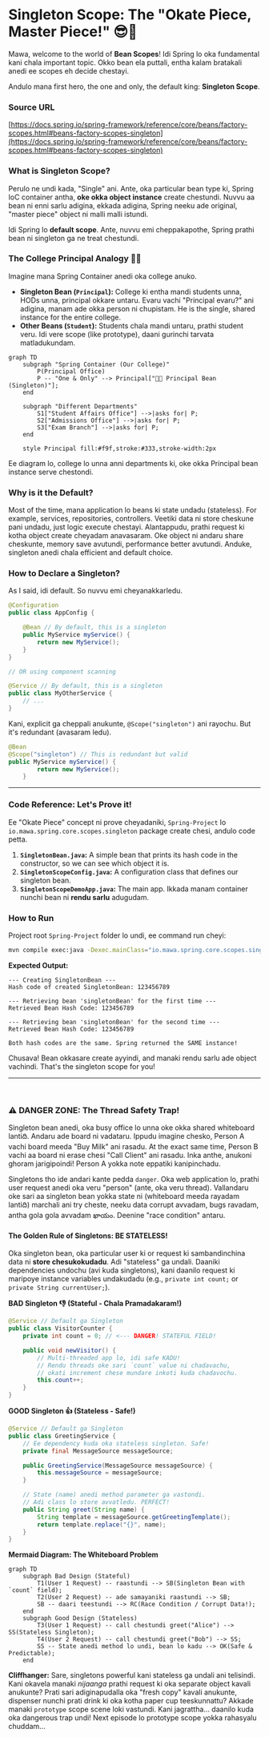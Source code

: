 # Singleton Scope: The "Okate Piece, Master Piece!" 😎👑

Mawa, welcome to the world of **Bean Scopes**! Idi Spring lo oka fundamental kani chala important topic. Okko bean ela puttali, entha kalam bratakali anedi ee scopes eh decide chestayi.

Andulo mana first hero, the one and only, the default king: **Singleton Scope**.

### Source URL
[https://docs.spring.io/spring-framework/reference/core/beans/factory-scopes.html#beans-factory-scopes-singleton](https://docs.spring.io/spring-framework/reference/core/beans/factory-scopes.html#beans-factory-scopes-singleton)

### What is Singleton Scope?
Perulo ne undi kada, "Single" ani. Ante, oka particular bean type ki, Spring IoC container antha, **oke okka object instance** create chestundi. Nuvvu aa bean ni enni sarlu adigina, ekkada adigina, Spring neeku ade original, "master piece" object ni malli malli istundi.

Idi Spring lo **default scope**. Ante, nuvvu emi cheppakapothe, Spring prathi bean ni singleton ga ne treat chestundi.

### The College Principal Analogy 👨‍🏫
Imagine mana Spring Container anedi oka college anuko.
*   **Singleton Bean (`Principal`):** College ki entha mandi students unna, HODs unna, principal okkare untaru. Evaru vachi "Principal evaru?" ani adigina, manam ade okka person ni chupistam. He is the single, shared instance for the entire college.
*   **Other Beans (`Student`):** Students chala mandi untaru, prathi student veru. Idi vere scope (like prototype), daani gurinchi tarvata matladukundam.

```mermaid
graph TD
    subgraph "Spring Container (Our College)"
        P(Principal Office)
        P -- "One & Only" --> Principal["👨‍🏫 Principal Bean (Singleton)"];
    end

    subgraph "Different Departments"
        S1["Student Affairs Office"] -->|asks for| P;
        S2["Admissions Office"] -->|asks for| P;
        S3["Exam Branch"] -->|asks for| P;
    end

    style Principal fill:#f9f,stroke:#333,stroke-width:2px
```
Ee diagram lo, college lo unna anni departments ki, oke okka Principal bean instance serve chestondi.

### Why is it the Default?
Most of the time, mana application lo beans ki state undadu (stateless). For example, services, repositories, controllers. Veetiki data ni store cheskune pani undadu, just logic execute chestayi. Alantappudu, prathi request ki kotha object create cheyadam anavasaram. Oke object ni andaru share cheskunte, memory save avutundi, performance better avutundi. Anduke, singleton anedi chala efficient and default choice.

### How to Declare a Singleton?
As I said, idi default. So nuvvu emi cheyanakkarledu.
```java
@Configuration
public class AppConfig {

    @Bean // By default, this is a singleton
    public MyService myService() {
        return new MyService();
    }
}

// OR using component scanning

@Service // By default, this is a singleton
public class MyOtherService {
    // ...
}
```
Kani, explicit ga cheppali anukunte, `@Scope("singleton")` ani rayochu. But it's redundant (avasaram ledu).
```java
@Bean
@Scope("singleton") // This is redundant but valid
public MyService myService() {
        return new MyService();
    }
```

---
### Code Reference: Let's Prove it!
Ee "Okate Piece" concept ni prove cheyadaniki, `Spring-Project` lo `io.mawa.spring.core.scopes.singleton` package create chesi, andulo code petta.

1.  **`SingletonBean.java`:** A simple bean that prints its hash code in the constructor, so we can see which object it is.
2.  **`SingletonScopeConfig.java`:** A configuration class that defines our singleton bean.
3.  **`SingletonScopeDemoApp.java`:** The main app. Ikkada manam container nunchi bean ni **rendu sarlu** adugudam.

### How to Run
Project root `Spring-Project` folder lo undi, ee command run cheyi:
```bash
mvn compile exec:java -Dexec.mainClass="io.mawa.spring.core.scopes.singleton.SingletonScopeDemoApp"
```
**Expected Output:**
```
--- Creating SingletonBean ---
Hash code of created SingletonBean: 123456789

--- Retrieving bean 'singletonBean' for the first time ---
Retrieved Bean Hash Code: 123456789

--- Retrieving bean 'singletonBean' for the second time ---
Retrieved Bean Hash Code: 123456789

Both hash codes are the same. Spring returned the SAME instance!
```
Chusava! Bean okkasare create ayyindi, and manaki rendu sarlu ade object vachindi. That's the singleton scope for you!

---
<br>

### ⚠️ DANGER ZONE: The Thread Safety Trap!

Singleton bean anedi, oka busy office lo unna oke okka shared whiteboard lantiది. Andaru ade board ni vadataru. Ippudu imagine chesko, Person A vachi board meeda "Buy Milk" ani rasadu. At the exact same time, Person B vachi aa board ni erase chesi "Call Client" ani rasadu. Inka anthe, anukoni ghoram jarigipoindi! Person A yokka note eppatiki kanipinchadu.

Singletons tho ide andari kante pedda `danger`. Oka web application lo, prathi user request anedi oka veru "person" (ante, oka veru thread). Vallandaru oke sari aa singleton bean yokka state ni (whiteboard meeda rayadam lantiది) marchali ani try cheste, neeku data corrupt avvadam, bugs ravadam, antha gola gola avvadam ఖాయం. Deenine "race condition" antaru.

#### The Golden Rule of Singletons: BE STATELESS!

Oka singleton bean, oka particular user ki or request ki sambandinchina data ni **store chesukokudadu**. Adi "stateless" ga undali. Daaniki dependencies undochu (avi kuda singletons), kani daanilo request ki maripoye instance variables undakudadu (e.g., `private int count;` or `private String currentUser;`).

**BAD Singleton 👎 (Stateful - Chala Pramadakaram!)**
```java
@Service // Default ga Singleton
public class VisitorCounter {
    private int count = 0; // <--- DANGER! STATEFUL FIELD!

    public void newVisitor() {
        // Multi-threaded app lo, idi safe KADU!
        // Rendu threads oke sari `count` value ni chadavachu,
        // okati increment chese mundare inkoti kuda chadavochu.
        this.count++;
    }
}
```

**GOOD Singleton 👍 (Stateless - Safe!)**
```java
@Service // Default ga Singleton
public class GreetingService {
    // Ee dependency kuda oka stateless singleton. Safe!
    private final MessageSource messageSource;

    public GreetingService(MessageSource messageSource) {
        this.messageSource = messageSource;
    }

    // State (name) anedi method parameter ga vastondi.
    // Adi class lo store avvatledu. PERFECT!
    public String greet(String name) {
        String template = messageSource.getGreetingTemplate();
        return template.replace("{}", name);
    }
}
```

**Mermaid Diagram: The Whiteboard Problem**
```mermaid
graph TD
    subgraph Bad Design (Stateful)
        T1(User 1 Request) -- raastundi --> SB(Singleton Bean with `count` field);
        T2(User 2 Request) -- ade samayaniki raastundi --> SB;
        SB -- daari teestundi --> RC(Race Condition / Corrupt Data!);
    end
    subgraph Good Design (Stateless)
        T3(User 1 Request) -- call chestundi greet("Alice") --> SS(Stateless Singleton);
        T4(User 2 Request) -- call chestundi greet("Bob") --> SS;
        SS -- State anedi method lo undi, bean lo kadu --> OK(Safe & Predictable);
    end
```

**Cliffhanger:**
Sare, singletons powerful kani stateless ga undali ani telisindi. Kani okavela manaki *nijaanga* prathi request ki oka separate object kavali anukunte? Prati sari adiginapudalla oka "fresh copy" kavali anukunte, dispenser nunchi prati drink ki oka kotha paper cup teeskunnattu? Akkade manaki `prototype` scope scene loki vastundi. Kani jagrattha... daanilo kuda oka dangerous trap undi! Next episode lo prototype scope yokka rahasyalu chuddam...
